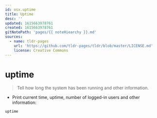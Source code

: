 ```yaml
---
id: osx.uptime
title: Uptime
desc: ''
updated: 1615663978761
created: 1615663978761
gitNotePath: 'pages/{{ noteHiearchy }}.md'
sources:
  - name: tldr-pages
    url: 'https://github.com/tldr-pages/tldr/blob/master/LICENSE.md'
    license: Creative Commons
---
```

# uptime

> Tell how long the system has been running and other information.

- Print current time, uptime, number of logged-in users and other information:

`uptime`

